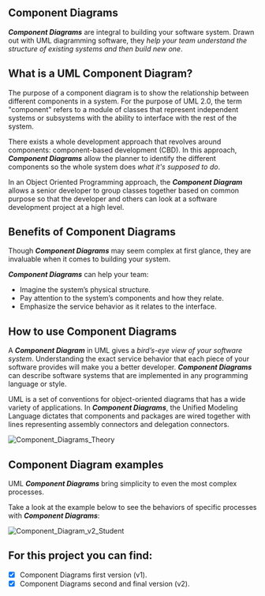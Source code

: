 ## Component Diagrams
**_Component Diagrams_** are integral to building your software system. Drawn out with UML diagramming software, they _help your team understand the structure of existing systems and then build new one_.

## What is a UML Component Diagram?
The purpose of a component diagram is to show the relationship between different components in a system. For the purpose of UML 2.0, the term "component" refers to a module of classes that represent independent systems or subsystems with the ability to interface with the rest of the system.

There exists a whole development approach that revolves around components: component-based development (CBD). In this approach, **_Component Diagrams_** allow the planner to identify the different components so the whole system does _what it's supposed to do_.

In an Object Oriented Programming approach, the **_Component Diagram_** allows a senior developer to group classes together based on common purpose so that the developer and others can look at a software development project at a high level.

## Benefits of Component Diagrams
Though **_Component Diagrams_** may seem complex at first glance, they are invaluable when it comes to building your system. 

**_Component Diagrams_** can help your team:

- Imagine the system’s physical structure.
- Pay attention to the system’s components and how they relate.
- Emphasize the service behavior as it relates to the interface.

## How to use Component Diagrams
A **_Component Diagram_** in UML gives a _bird’s-eye view of your software system_. Understanding the exact service behavior that each piece of your software provides will make you a better developer. 
**_Component Diagrams_** can describe software systems that are implemented in any programming language or style.

UML is a set of conventions for object-oriented diagrams that has a wide variety of applications.
In **_Component Diagrams_**, the Unified Modeling Language dictates that components and packages are wired together with lines representing assembly connectors and delegation connectors. 

![Component_Diagrams_Theory](https://user-images.githubusercontent.com/34712449/97993998-7b6b0d00-1ded-11eb-9a8f-d7fcdbc115d0.png)

## Component Diagram examples
UML **_Component Diagrams_** bring simplicity to even the most complex processes. 

Take a look at the example below to see the behaviors of specific processes with **_Component Diagrams_**:

![Component_Diagram_v2_Student](https://user-images.githubusercontent.com/34712449/98160018-3c6cb280-1ee6-11eb-86c9-77d36e44097f.jpg)

## For this project you can find:
- [x] Component Diagrams first version (v1).
- [x] Component Diagrams second and final version (v2).
